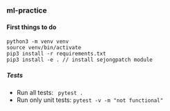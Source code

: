 ### ml-practice 

#### First things to do
```
python3 -m venv venv
source venv/bin/activate
pip3 install -r requirements.txt
pip3 install -e . // install sejongpatch module
```

##### Tests 
* Run all tests: ``` pytest .```
* Run only unit tests: ```pytest -v -m "not functional"```